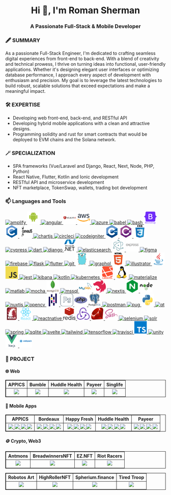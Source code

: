 <h1 align="center">Hi 👋, I'm Roman Sherman</h1>
<h3 align="center">A Passionate Full-Stack & Mobile Developer</h3>

<h3 align="left">🖋️ SUMMARY</h3>
<p align="left">
 As a passionate Full-Stack Engineer, I'm dedicated to crafting seamless digital experiences from front-end to back-end. With a blend of creativity and technical prowess, I thrive on turning ideas into functional, user-friendly applications. Whether it's designing elegant user interfaces or optimizing database performance, I approach every aspect of development with enthusiasm and precision. My goal is to leverage the latest technologies to build robust, scalable solutions that exceed expectations and make a meaningful impact.
</p>
<!---
<img src="./profile-3d-contrib/profile-green-animate.svg"/>
-->

<h3 align="left">🛠️ EXPERTISE</h3>
<ul>
  <li>Developing web front-end, back-end, and RESTful API</li>
  <li>Developing hybrid mobile applications with a clean and attractive designs.</li>
  <li>Programming solidity and rust for smart contracts that would be deployed to EVM chains and the Solana network.</li>
</ul>
<h3 align="left">🪄 SPECIALIZATION</h3>
<ul>
  <li>SPA frameworks (Vue/Laravel and Django, React, Next, Node, PHP, Python)</li>
  <li>React Native, Flutter, Kotlin and Ionic development</li>
  <li>RESTful API and microservice development</li>
  <li>NFT marketplace, TokenSwap, wallets, trading bot development</li>
</ul>
<h3 align="left">📫 Languages and Tools</h3>
<p align="left"> <a href="https://aws.amazon.com/amplify/" target="_blank" rel="noreferrer"> <img src="https://docs.amplify.aws/assets/logo-dark.svg" alt="amplify" width="40" height="40"/> </a> <a href="https://developer.android.com" target="_blank" rel="noreferrer"> <img src="https://raw.githubusercontent.com/devicons/devicon/master/icons/android/android-original-wordmark.svg" alt="android" width="40" height="40"/> </a> <a href="https://angular.io" target="_blank" rel="noreferrer"> <img src="https://angular.io/assets/images/logos/angular/angular.svg" alt="angular" width="40" height="40"/> </a> <a href="https://angular.io" target="_blank" rel="noreferrer"> <img src="https://raw.githubusercontent.com/devicons/devicon/master/icons/angularjs/angularjs-original-wordmark.svg" alt="angularjs" width="40" height="40"/> </a> <a href="https://aws.amazon.com" target="_blank" rel="noreferrer"> <img src="https://raw.githubusercontent.com/devicons/devicon/master/icons/amazonwebservices/amazonwebservices-original-wordmark.svg" alt="aws" width="40" height="40"/> </a> <a href="https://azure.microsoft.com/en-in/" target="_blank" rel="noreferrer"> <img src="https://www.vectorlogo.zone/logos/microsoft_azure/microsoft_azure-icon.svg" alt="azure" width="40" height="40"/> </a> <a href="https://babeljs.io/" target="_blank" rel="noreferrer"> <img src="https://www.vectorlogo.zone/logos/babeljs/babeljs-icon.svg" alt="babel" width="40" height="40"/> </a> <a href="https://www.gnu.org/software/bash/" target="_blank" rel="noreferrer"> <img src="https://www.vectorlogo.zone/logos/gnu_bash/gnu_bash-icon.svg" alt="bash" width="40" height="40"/> </a> <a href="https://getbootstrap.com" target="_blank" rel="noreferrer"> <img src="https://raw.githubusercontent.com/devicons/devicon/master/icons/bootstrap/bootstrap-plain-wordmark.svg" alt="bootstrap" width="40" height="40"/> </a> <a href="https://www.cprogramming.com/" target="_blank" rel="noreferrer"> <img src="https://raw.githubusercontent.com/devicons/devicon/master/icons/c/c-original.svg" alt="c" width="40" height="40"/> </a> <a href="https://canvasjs.com" target="_blank" rel="noreferrer"> <img src="https://raw.githubusercontent.com/Hardik0307/Hardik0307/master/assets/canvasjs-charts.svg" alt="canvasjs" width="40" height="40"/> </a> <a href="https://www.chartjs.org" target="_blank" rel="noreferrer"> <img src="https://www.chartjs.org/media/logo-title.svg" alt="chartjs" width="40" height="40"/> </a> <a href="https://circleci.com" target="_blank" rel="noreferrer"> <img src="https://www.vectorlogo.zone/logos/circleci/circleci-icon.svg" alt="circleci" width="40" height="40"/> </a> <a href="https://codeigniter.com" target="_blank" rel="noreferrer"> <img src="https://cdn.worldvectorlogo.com/logos/codeigniter.svg" alt="codeigniter" width="40" height="40"/> </a> <a href="https://www.w3schools.com/cpp/" target="_blank" rel="noreferrer"> <img src="https://raw.githubusercontent.com/devicons/devicon/master/icons/cplusplus/cplusplus-original.svg" alt="cplusplus" width="40" height="40"/> </a> <a href="https://www.w3schools.com/cs/" target="_blank" rel="noreferrer"> <img src="https://raw.githubusercontent.com/devicons/devicon/master/icons/csharp/csharp-original.svg" alt="csharp" width="40" height="40"/> </a> <a href="https://www.w3schools.com/css/" target="_blank" rel="noreferrer"> <img src="https://raw.githubusercontent.com/devicons/devicon/master/icons/css3/css3-original-wordmark.svg" alt="css3" width="40" height="40"/> </a> <a href="https://www.cypress.io" target="_blank" rel="noreferrer"> <img src="https://raw.githubusercontent.com/simple-icons/simple-icons/6e46ec1fc23b60c8fd0d2f2ff46db82e16dbd75f/icons/cypress.svg" alt="cypress" width="40" height="40"/> </a> <a href="https://dart.dev" target="_blank" rel="noreferrer"> <img src="https://www.vectorlogo.zone/logos/dartlang/dartlang-icon.svg" alt="dart" width="40" height="40"/> </a> <a href="https://www.djangoproject.com/" target="_blank" rel="noreferrer"> <img src="https://cdn.worldvectorlogo.com/logos/django.svg" alt="django" width="40" height="40"/> </a> <a href="https://dotnet.microsoft.com/" target="_blank" rel="noreferrer"> <img src="https://raw.githubusercontent.com/devicons/devicon/master/icons/dot-net/dot-net-original-wordmark.svg" alt="dotnet" width="40" height="40"/> </a> <a href="https://www.elastic.co" target="_blank" rel="noreferrer"> <img src="https://www.vectorlogo.zone/logos/elastic/elastic-icon.svg" alt="elasticsearch" width="40" height="40"/> </a> <a href="https://www.electronjs.org" target="_blank" rel="noreferrer"> <img src="https://raw.githubusercontent.com/devicons/devicon/master/icons/electron/electron-original.svg" alt="electron" width="40" height="40"/> </a> <a href="https://expressjs.com" target="_blank" rel="noreferrer"> <img src="https://raw.githubusercontent.com/devicons/devicon/master/icons/express/express-original-wordmark.svg" alt="express" width="40" height="40"/> </a> <a href="https://www.figma.com/" target="_blank" rel="noreferrer"> <img src="https://www.vectorlogo.zone/logos/figma/figma-icon.svg" alt="figma" width="40" height="40"/> </a> <a href="https://firebase.google.com/" target="_blank" rel="noreferrer"> <img src="https://www.vectorlogo.zone/logos/firebase/firebase-icon.svg" alt="firebase" width="40" height="40"/> </a> <a href="https://flask.palletsprojects.com/" target="_blank" rel="noreferrer"> <img src="https://www.vectorlogo.zone/logos/pocoo_flask/pocoo_flask-icon.svg" alt="flask" width="40" height="40"/> </a> <a href="https://flutter.dev" target="_blank" rel="noreferrer"> <img src="https://www.vectorlogo.zone/logos/flutterio/flutterio-icon.svg" alt="flutter" width="40" height="40"/> </a> <a href="https://git-scm.com/" target="_blank" rel="noreferrer"> <img src="https://www.vectorlogo.zone/logos/git-scm/git-scm-icon.svg" alt="git" width="40" height="40"/> </a> <a href="https://golang.org" target="_blank" rel="noreferrer"> <img src="https://raw.githubusercontent.com/devicons/devicon/master/icons/go/go-original.svg" alt="go" width="40" height="40"/> </a> <a href="https://graphql.org" target="_blank" rel="noreferrer"> <img src="https://www.vectorlogo.zone/logos/graphql/graphql-icon.svg" alt="graphql" width="40" height="40"/> </a> <a href="https://www.w3.org/html/" target="_blank" rel="noreferrer"> <img src="https://raw.githubusercontent.com/devicons/devicon/master/icons/html5/html5-original-wordmark.svg" alt="html5" width="40" height="40"/> </a> <a href="https://www.adobe.com/in/products/illustrator.html" target="_blank" rel="noreferrer"> <img src="https://www.vectorlogo.zone/logos/adobe_illustrator/adobe_illustrator-icon.svg" alt="illustrator" width="40" height="40"/> </a> <a href="https://www.java.com" target="_blank" rel="noreferrer"> <img src="https://raw.githubusercontent.com/devicons/devicon/master/icons/java/java-original.svg" alt="java" width="40" height="40"/> </a> <a href="https://developer.mozilla.org/en-US/docs/Web/JavaScript" target="_blank" rel="noreferrer"> <img src="https://raw.githubusercontent.com/devicons/devicon/master/icons/javascript/javascript-original.svg" alt="javascript" width="40" height="40"/> </a> <a href="https://jestjs.io" target="_blank" rel="noreferrer"> <img src="https://www.vectorlogo.zone/logos/jestjsio/jestjsio-icon.svg" alt="jest" width="40" height="40"/> </a> <a href="https://www.elastic.co/kibana" target="_blank" rel="noreferrer"> <img src="https://www.vectorlogo.zone/logos/elasticco_kibana/elasticco_kibana-icon.svg" alt="kibana" width="40" height="40"/> </a> <a href="https://kotlinlang.org" target="_blank" rel="noreferrer"> <img src="https://www.vectorlogo.zone/logos/kotlinlang/kotlinlang-icon.svg" alt="kotlin" width="40" height="40"/> </a> <a href="https://kubernetes.io" target="_blank" rel="noreferrer"> <img src="https://www.vectorlogo.zone/logos/kubernetes/kubernetes-icon.svg" alt="kubernetes" width="40" height="40"/> </a> <a href="https://laravel.com/" target="_blank" rel="noreferrer"> <img src="https://raw.githubusercontent.com/devicons/devicon/master/icons/laravel/laravel-plain-wordmark.svg" alt="laravel" width="40" height="40"/> </a> <a href="https://www.linux.org/" target="_blank" rel="noreferrer"> <img src="https://raw.githubusercontent.com/devicons/devicon/master/icons/linux/linux-original.svg" alt="linux" width="40" height="40"/> </a> <a href="https://materializecss.com/" target="_blank" rel="noreferrer"> <img src="https://raw.githubusercontent.com/prplx/svg-logos/5585531d45d294869c4eaab4d7cf2e9c167710a9/svg/materialize.svg" alt="materialize" width="40" height="40"/> </a> <a href="https://www.mathworks.com/" target="_blank" rel="noreferrer"> <img src="https://upload.wikimedia.org/wikipedia/commons/2/21/Matlab_Logo.png" alt="matlab" width="40" height="40"/> </a> <a href="https://mochajs.org" target="_blank" rel="noreferrer"> <img src="https://www.vectorlogo.zone/logos/mochajs/mochajs-icon.svg" alt="mocha" width="40" height="40"/> </a> <a href="https://www.mongodb.com/" target="_blank" rel="noreferrer"> <img src="https://raw.githubusercontent.com/devicons/devicon/master/icons/mongodb/mongodb-original-wordmark.svg" alt="mongodb" width="40" height="40"/> </a> <a href="https://www.microsoft.com/en-us/sql-server" target="_blank" rel="noreferrer"> <img src="https://www.svgrepo.com/show/303229/microsoft-sql-server-logo.svg" alt="mssql" width="40" height="40"/> </a> <a href="https://www.mysql.com/" target="_blank" rel="noreferrer"> <img src="https://raw.githubusercontent.com/devicons/devicon/master/icons/mysql/mysql-original-wordmark.svg" alt="mysql" width="40" height="40"/> </a> <a href="https://nestjs.com/" target="_blank" rel="noreferrer"> <img src="https://raw.githubusercontent.com/devicons/devicon/master/icons/nestjs/nestjs-plain.svg" alt="nestjs" width="40" height="40"/> </a> <a href="https://nextjs.org/" target="_blank" rel="noreferrer"> <img src="https://cdn.worldvectorlogo.com/logos/nextjs-2.svg" alt="nextjs" width="40" height="40"/> </a> <a href="https://www.nginx.com" target="_blank" rel="noreferrer"> <img src="https://raw.githubusercontent.com/devicons/devicon/master/icons/nginx/nginx-original.svg" alt="nginx" width="40" height="40"/> </a> <a href="https://nodejs.org" target="_blank" rel="noreferrer"> <img src="https://raw.githubusercontent.com/devicons/devicon/master/icons/nodejs/nodejs-original-wordmark.svg" alt="nodejs" width="40" height="40"/> </a> <a href="https://nuxtjs.org/" target="_blank" rel="noreferrer"> <img src="https://www.vectorlogo.zone/logos/nuxtjs/nuxtjs-icon.svg" alt="nuxtjs" width="40" height="40"/> </a> <a href="https://opencv.org/" target="_blank" rel="noreferrer"> <img src="https://www.vectorlogo.zone/logos/opencv/opencv-icon.svg" alt="opencv" width="40" height="40"/> </a> <a href="https://pandas.pydata.org/" target="_blank" rel="noreferrer"> <img src="https://raw.githubusercontent.com/devicons/devicon/2ae2a900d2f041da66e950e4d48052658d850630/icons/pandas/pandas-original.svg" alt="pandas" width="40" height="40"/> </a> <a href="https://www.photoshop.com/en" target="_blank" rel="noreferrer"> <img src="https://raw.githubusercontent.com/devicons/devicon/master/icons/photoshop/photoshop-line.svg" alt="photoshop" width="40" height="40"/> </a> <a href="https://www.php.net" target="_blank" rel="noreferrer"> <img src="https://raw.githubusercontent.com/devicons/devicon/master/icons/php/php-original.svg" alt="php" width="40" height="40"/> </a> <a href="https://www.postgresql.org" target="_blank" rel="noreferrer"> <img src="https://raw.githubusercontent.com/devicons/devicon/master/icons/postgresql/postgresql-original-wordmark.svg" alt="postgresql" width="40" height="40"/> </a> <a href="https://postman.com" target="_blank" rel="noreferrer"> <img src="https://www.vectorlogo.zone/logos/getpostman/getpostman-icon.svg" alt="postman" width="40" height="40"/> </a> <a href="https://pugjs.org" target="_blank" rel="noreferrer"> <img src="https://cdn.worldvectorlogo.com/logos/pug.svg" alt="pug" width="40" height="40"/> </a> <a href="https://www.python.org" target="_blank" rel="noreferrer"> <img src="https://raw.githubusercontent.com/devicons/devicon/master/icons/python/python-original.svg" alt="python" width="40" height="40"/> </a> <a href="https://www.qt.io/" target="_blank" rel="noreferrer"> <img src="https://upload.wikimedia.org/wikipedia/commons/0/0b/Qt_logo_2016.svg" alt="qt" width="40" height="40"/> </a> <a href="https://rubyonrails.org" target="_blank" rel="noreferrer"> <img src="https://raw.githubusercontent.com/devicons/devicon/master/icons/rails/rails-original-wordmark.svg" alt="rails" width="40" height="40"/> </a> <a href="https://reactjs.org/" target="_blank" rel="noreferrer"> <img src="https://raw.githubusercontent.com/devicons/devicon/master/icons/react/react-original-wordmark.svg" alt="react" width="40" height="40"/> </a> <a href="https://reactnative.dev/" target="_blank" rel="noreferrer"> <img src="https://reactnative.dev/img/header_logo.svg" alt="reactnative" width="40" height="40"/> </a> <a href="https://redis.io" target="_blank" rel="noreferrer"> <img src="https://raw.githubusercontent.com/devicons/devicon/master/icons/redis/redis-original-wordmark.svg" alt="redis" width="40" height="40"/> </a> <a href="https://redux.js.org" target="_blank" rel="noreferrer"> <img src="https://raw.githubusercontent.com/devicons/devicon/master/icons/redux/redux-original.svg" alt="redux" width="40" height="40"/> </a> <a href="https://www.ruby-lang.org/en/" target="_blank" rel="noreferrer"> <img src="https://raw.githubusercontent.com/devicons/devicon/master/icons/ruby/ruby-original.svg" alt="ruby" width="40" height="40"/> </a> <a href="https://sass-lang.com" target="_blank" rel="noreferrer"> <img src="https://raw.githubusercontent.com/devicons/devicon/master/icons/sass/sass-original.svg" alt="sass" width="40" height="40"/> </a> <a href="https://www.selenium.dev" target="_blank" rel="noreferrer"> <img src="https://raw.githubusercontent.com/detain/svg-logos/780f25886640cef088af994181646db2f6b1a3f8/svg/selenium-logo.svg" alt="selenium" width="40" height="40"/> </a> <a href="https://lucene.apache.org/solr/" target="_blank" rel="noreferrer"> <img src="https://www.vectorlogo.zone/logos/apache_solr/apache_solr-icon.svg" alt="solr" width="40" height="40"/> </a> <a href="https://spring.io/" target="_blank" rel="noreferrer"> <img src="https://www.vectorlogo.zone/logos/springio/springio-icon.svg" alt="spring" width="40" height="40"/> </a> <a href="https://www.sqlite.org/" target="_blank" rel="noreferrer"> <img src="https://www.vectorlogo.zone/logos/sqlite/sqlite-icon.svg" alt="sqlite" width="40" height="40"/> </a> <a href="https://svelte.dev" target="_blank" rel="noreferrer"> <img src="https://upload.wikimedia.org/wikipedia/commons/1/1b/Svelte_Logo.svg" alt="svelte" width="40" height="40"/> </a> <a href="https://tailwindcss.com/" target="_blank" rel="noreferrer"> <img src="https://www.vectorlogo.zone/logos/tailwindcss/tailwindcss-icon.svg" alt="tailwind" width="40" height="40"/> </a> <a href="https://www.tensorflow.org" target="_blank" rel="noreferrer"> <img src="https://www.vectorlogo.zone/logos/tensorflow/tensorflow-icon.svg" alt="tensorflow" width="40" height="40"/> </a> <a href="https://travis-ci.org" target="_blank" rel="noreferrer"> <img src="https://www.vectorlogo.zone/logos/travis-ci/travis-ci-icon.svg" alt="travisci" width="40" height="40"/> </a> <a href="https://www.typescriptlang.org/" target="_blank" rel="noreferrer"> <img src="https://raw.githubusercontent.com/devicons/devicon/master/icons/typescript/typescript-original.svg" alt="typescript" width="40" height="40"/> </a> <a href="https://unity.com/" target="_blank" rel="noreferrer"> <img src="https://www.vectorlogo.zone/logos/unity3d/unity3d-icon.svg" alt="unity" width="40" height="40"/> </a> <a href="https://vuejs.org/" target="_blank" rel="noreferrer"> <img src="https://raw.githubusercontent.com/devicons/devicon/master/icons/vuejs/vuejs-original-wordmark.svg" alt="vuejs" width="40" height="40"/> </a> <a href="https://webpack.js.org" target="_blank" rel="noreferrer"> <img src="https://raw.githubusercontent.com/devicons/devicon/d00d0969292a6569d45b06d3f350f463a0107b0d/icons/webpack/webpack-original-wordmark.svg" alt="webpack" width="40" height="40"/> </a> </p>

<h3><strong>🔖 PROJECT</strong></h3>
  <h4><strong>🌐 Web</strong></h4>
    <table align="center" style="border: 1px solid">
      <thead align="center">
        <tr align="center">
          <th align="center" style="border: 1px solid">APPICS</th>
          <th align="center" style="border: 1px solid">Bumble</th>
          <th align="center" style="border: 1px solid">Huddle Health</th>
          <th align="center" style="border: 1px solid">Payeer</th>
          <th align="center" style="border: 1px solid">Singlife</th>
        </tr>
      </thead>
      <tbody align="center">
        <tr>
          <td style="border: 1px solid">
            <a href="https://appics.com/">
              <img src="./img/web/appics_web.jpg" width="200">
            </a>
          </td>
          <td style="border: 1px solid">
            <a href="https://bumble.com/">
              <img src="./img/web/bumble_web.jpg" width="200">
            </a>
          </td>
          <td style="border: 1px solid">
            <a href="https://huddle-health.com/">
              <img src="./img/web/huddle_web.jpg" width="200">
            </a>
          </td>
          <td style="border: 1px solid">
            <a href="https://payeer.com/en/">
              <img src="./img/web/payeer_web.jpg" width="200">
            </a>
          </td>
          <td style="border: 1px solid">
            <a href="https://singlife.com/en">
              <img src="./img/web/singlife_web.jpg" width="200">
            </a>
          </td>
        </tr>
      </tbody>
    </table>
  <h4><strong>📱 Mobile Apps</strong></h4>
  <table align="center" style="border: 1px solid">
    <thead align="center">
      <tr align="center">
        <th align="center" style="border: 1px solid">APPICS</th>
        <th align="center" style="border: 1px solid">Bordeaux</th>
        <th align="center" style="border: 1px solid">Happy Fresh</th>
        <th align="center" style="border: 1px solid">Huddle Health</th>
        <th align="center" style="border: 1px solid">Payeer</th>
      </tr>
    </thead>
    <tbody align="center">
      <tr>
        <td style="border: 1px solid">
          <a href="https://play.google.com/store/apps/details?id=com.appics.appics">
            <img src="./img/mobile/appics/appics_mob_01.png" width="50">
            <img src="./img/mobile/appics/appics_mob_02.png" width="50">
            <img src="./img/mobile/appics/appics_mob_03.png" width="50">
            <img src="./img/mobile/appics/appics_mob_04.png" width="50">
          </a>
        </td>
        <td style="border: 1px solid">
          <a href="https://play.google.com/store/apps/details?id=com.civb.oenobordeaux&hl=en&gl=US">
            <img src="./img/mobile/bordeaux/bordeaux_mob_01.png" width="50">
            <img src="./img/mobile/bordeaux/bordeaux_mob_02.png" width="50">
            <img src="./img/mobile/bordeaux/bordeaux_mob_03.png" width="50">
            <img src="./img/mobile/bordeaux/bordeaux_mob_04.png" width="50">
          </a>
        </td>
        <td style="border: 1px solid">
          <a href="https://play.google.com/store/apps/details?id=com.happyfresh.android&hl=en&gl=US">
            <img src="./img/mobile/happy/happy_mob_01.png" width="50">
            <img src="./img/mobile/happy/happy_mob_02.png" width="50">
            <img src="./img/mobile/happy/happy_mob_03.png" width="50">
            <img src="./img/mobile/happy/happy_mob_04.png" width="50">
          </a>
        </td>
        <td style="border: 1px solid">
          <a href="https://play.google.com/store/apps/details?id=com.huddlehealth&hl=en&gl=US">
            <img src="./img/mobile/huddle/huddle_mob_01.png" width="50">
            <img src="./img/mobile/huddle/huddle_mob_02.png" width="50">
            <img src="./img/mobile/huddle/huddle_mob_03.png" width="50">
            <img src="./img/mobile/huddle/huddle_mob_04.png" width="50">
          </a>
        </td>
        <td style="border: 1px solid">
          <a href="https://play.google.com/store/apps/details?id=com.payeer&hl=en&gl=US">
            <img src="./img/mobile/payeer/payeer_mob_01.png" width="50">
            <img src="./img/mobile/payeer/payeer_mob_02.png" width="50">
            <img src="./img/mobile/payeer/payeer_mob_03.png" width="50">
            <img src="./img/mobile/payeer/payeer_mob_04.png" width="50">
          </a>
        </td>
      </tr>
    </tbody>
  </table>
  <h4><strong>🪙 Crypto, Web3</strong></h4>
    <table align="center" style="border: 1px solid">
      <thead align="center">
        <tr align="center">
          <th align="center" style="border: 1px solid">Antmons</th>
          <th align="center" style="border: 1px solid">BreadwinnersNFT</th>
          <th align="center" style="border: 1px solid">EZ.NFT</th>
          <th align="center" style="border: 1px solid">Riot Racers</th>
        </tr>
      </thead>
      <tbody align="center">
        <tr>
          <td style="border: 1px solid">
            <a href="https://antmons.com/">
              <img src="./img/web3/antmons.jpg" width="200">
            </a>
          </td>
          <td style="border: 1px solid">
            <a href="https://breadwinnersnft.io">
              <img src="./img/web3/breadwinner.jpg" width="200">
            </a>
          </td>
          <td style="border: 1px solid">
            <a href="https://ez-nft.io/">
              <img src="./img/web3/ez.jpg" width="200">
            </a>
          </td>
          <td style="border: 1px solid">
            <a href="https://riotracers.com/">
              <img src="./img/web3/riot.jpg" width="200">
            </a>
          </td>
        </tr>
      </tbody>
    </table>
    <table align="center" style="border: 1px solid">
      <thead align="center">
        <tr align="center">
          <th align="center" style="border: 1px solid">Robotos Art</th>
          <th align="center" style="border: 1px solid">HighRollerNFT</th>
          <th align="center" style="border: 1px solid">Spherium.finance</th>
          <th align="center" style="border: 1px solid">Tired Troop</th>
        </tr>
      </thead>
      <tbody align="center">
        <tr>
          <td style="border: 1px solid">
            <a href="https://robotos.art">
              <img src="./img/web3/robotos.jpg" width="200">
            </a>
          </td>
          <td style="border: 1px solid">
            <a href="https://highrollersnft.com/">
              <img src="./img/web3/rollers.jpg" width="200">
            </a>
          </td>
          <td style="border: 1px solid">
            <a href="https://spherium.finance/">
              <img src="./img/web3/spherium.jpg" width="200">
            </a>
          </td>
          <td style="border: 1px solid">
            <a href="https://tiredtroop.io/">
              <img src="./img/web3/tired.jpg" width="200">
            </a>
          </td>
        </tr>
      </tbody>
    </table>

<!---
Chris000117/Chris000117 is a ✨ special ✨ repository because its `README.md` (this file) appears on your GitHub profile.
You can click the Preview link to take a look at your changes.
--->
